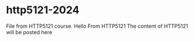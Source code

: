# http5121-2024
File from HTTP5121 course.
Hello From HTTP5121
The content of HTTP5121 will be posted here